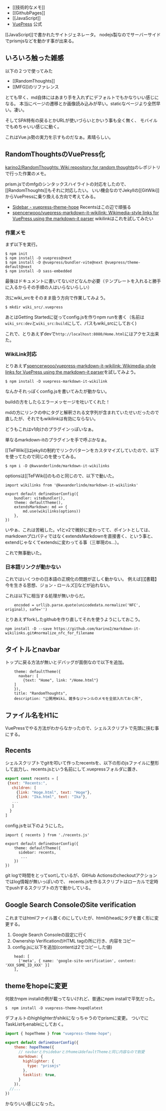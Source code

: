 - [[技術的なメモ]]
- [[GithubPages]]
- [[JavaScript]]
- [VuePress](https://v2.vuepress.vuejs.org/) 公式

[[JavaScript]]で書かれたサイトジェネレータ。
nodejs製なのでサーバーサイドでprismjsなどを動かす事が出来る。

## いろいろ触った雑感

以下の２つで使ってみた

- [[RandomThoughts]]
- [[MFG]]のリファレンス

とても早く、md自体にはあまり手を入れずにデフォルトでもかなりいい感じになる。
本当にページの遷移とか画像読み込みが早い。staticなページより全然早い。凄い。

そしてSPA特有の戻るとかURLが使いづらいとかいう事も全く無く、
モバイルでもめちゃいい感じに動く。

これはVue.js勢の実力を示すものだなぁ。素晴らしい。

## RandomThoughtsのVuePress化

[karino2/RandomThoughts: Wiki repository for random thoughts](https://github.com/karino2/RandomThoughts)のレポジトリで行った作業のメモ。

prism.jsでのmfgのシンタックスハイライトの対応をしたので、[[RandomThoughts]]もそれに対応したい。
いい機会なのでJekyllの[[GitWiki]]からVuePressに乗り換える方向で考えてみる。

- [Sidebar - vuepress-theme-hope](https://theme-hope.vuejs.press/guide/layout/sidebar.html#string-format) Recentsはこの辺で頑張る
- [spencerwooo/vuepress-markdown-it-wikilink: Wikimedia-style links for VuePress using the markdown-it parser](https://github.com/spencerwooo/vuepress-markdown-it-wikilink) wikilinkはこれを試してみたい

### 作業メモ

まず以下を実行。

```
$ npm init
$ npm install -D vuepress@next
$ npm install -D @vuepress/bundler-vite@next @vuepress/theme-default@next
$ npm install -D sass-embedded
```

最後はドキュメントに書いてないけどなんか必要（テンプレートを入れると勝手に入るからその手順の人はいらないらしい）

次にwiki_srcをそのまま扱う方向で作業してみよう。

```
$ mkdir wiki_src/.vuepress
```

あとはGetting Startedに従ってconfig.jsを作りnpm runを書く（名前は`wiki_src:dev`と`wiki_src:build`にして、パスもwiki_srcにしておく)

これで、とりあえずdevで`http://localhost:8080/Home.html`にはアクセス出来た。

### WikiLink対応

とりあえず[spencerwooo/vuepress-markdown-it-wikilink: Wikimedia-style links for VuePress using the markdown-it parser](https://github.com/spencerwooo/vuepress-markdown-it-wikilink)を試してみよう。

```
$ npm install -D vuepress-markdown-it-wikilink
```

なんかそれっぽくconfig.jsを書いてみたが動かない。

buildの方をしたらエラーメッセージを吐いてくれた！

mdの方にリンクの中にタグと解釈される文字列が含まれていたせいだったので直したが、それでもwikilinkは有効にならない。

どうもこれはv1向けのプラグインっぽいなぁ。

単なるmarkdown-itのプラグインを手で呼ぶかなぁ。

[[TeFWiki]]はjekyllの制約でリンクパターンをカスタマイズしていたので、以下を使ってたので同じのを使ってみる。

```
$ npm i -D @kwvanderlinde/markdown-it-wikilinks
```

optionsは[[TeFWiki]]のものと同じので、以下で動いた。

```
import wikilinks from '@kwvanderlinde/markdown-it-wikilinks'

export default defineUserConfig({
    bundler: viteBundler(),
    theme: defaultTheme(),
    extendsMarkdown: md => {
        md.use(wikilinks(options))
    },
})
```

いやぁ、これは苦戦した。v1とv2で微妙に変わってて、ポイントとしては、markdownプロパティではなくextendsMarkdownを直接書く、という事と、
extendじゃなくてextendsに変わってる事（三単現のs…）。

これで無事動いた。

### 日本語リンクが動かない

これではいくつかの日本語の正規化の問題が正しく動かない。
例えば[[【書籍】今を生きる思想、ジョン・ロールズ]]などが辿れない。

これは以下に相当する処理が無いからだ。

```
    encoded = urllib.parse.quote(unicodedata.normalize('NFC', original), safe='')
```

とりあえずforkしたgithubを作り直してそれを使うようにしておこう。

```
npm install -D --save https://github.com/karino2/markdown-it-wikilinks.git#normalize_nfc_for_filename
```

## タイトルとnavbar

トップに戻る方法が無いとデバッグが面倒なので以下を追加。

```
    theme: defaultTheme({
      navbar: [
        {text: "Home", link: "/Home.html"}
    ]
    }),
    title: "RandomThoughts",
    description: "公開用Wiki、雑多なジャンルのメモを全部入れておく所",
```

## ファイル名をH1に

VuePressでやる方法がわからなかったので、シェルスクリプトで先頭に挟む事にする。

## Recents

シェルスクリプトでgitを叩いて作ったrecentsを、以下の形のjsファイルに整形して出力し、recents.jsという名前にして.vuepressフォルダに置き、

```js
export const recents = [
 {text: "Recents:",
   children: [
     {link: "Hoge.html", text: "Hoge"},
     {link: "Ika.html", text: "Ika"},
   ...
   ]
  }
]
```

config.jsを以下のようにした。

```
import { recents } from './recents.js'

export default defineUserConfig({
    theme: defaultTheme({
      sidebar: recents,
       ...
    })
})
```

git logで時間をとってsortしているが、GitHub Actionsのcheckoutアクションではlog情報が無いっぽいので、
recents.jsを作るスクリプトはローカルで定時でpushするスクリプトの方で動かしている。

## Google Search ConsoleのSite verification

これまではhtmlファイル置くのにしていたが、htmlのheadにタグを置く形に変更する。

1. Google Search Consoleの設定に行く
2. Ownership VerificationのHTML tagの所に行き、内容をコピー
3. config.jsに以下を追加(contentは2でコピーした値)

```
    head: [
      ['meta', { name: 'google-site-verification', content: 'XXX_SOME_ID_XXX' }]
    ],
```

## themeをhopeに変更

何故かnpm installの例が載ってないけれど、普通にnpm installで平気だった。

```
$  npm install -D vuepress-theme-hope@latest
```

デフォルトのhighlighterがshikiになっちゃうのでprismに変更。
ついでにTaskListもenableにしておく。

```js
import { hopeTheme } from "vuepress-theme-hope";

export default defineUserConfig({
    theme: hopeTheme({
      // navbarとかsidebarとかhomeはdefaultThemeと同じ内容なので割愛
      markdown: {
        highlighter: {
          type: "prismjs"
        },
        tasklist: true,
      }
    }),
  //...
})
```

かなりいい感じになった。